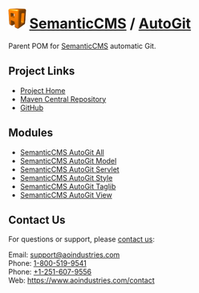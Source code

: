# [<img src="ao-logo.png" alt="AO Logo" width="35" height="40">](https://www.aoindustries.com/) [SemanticCMS](https://semanticcms.com/) / [AutoGit](https://semanticcms.com/autogit/)
Parent POM for [SemanticCMS](https://semanticcms.com/) automatic Git.

## Project Links
* [Project Home](https://semanticcms.com/autogit/)
* [Maven Central Repository](http://search.maven.org/#search|gav|1|g:%22com.semanticcms%22%20AND%20a:%22semanticcms-autogit%22)
* [GitHub](https://github.com/aoindustries/semanticcms-autogit)

## Modules
* [SemanticCMS AutoGit All](https://semanticcms.com/autogit/all/)
* [SemanticCMS AutoGit Model](https://semanticcms.com/autogit/model/)
* [SemanticCMS AutoGit Servlet](https://semanticcms.com/autogit/servlet/)
* [SemanticCMS AutoGit Style](https://semanticcms.com/autogit/style/)
* [SemanticCMS AutoGit Taglib](https://semanticcms.com/autogit/taglib/)
* [SemanticCMS AutoGit View](https://semanticcms.com/autogit/view/)

## Contact Us
For questions or support, please [contact us](https://www.aoindustries.com/contact):

Email: [support@aoindustries.com](mailto:support@aoindustries.com)  
Phone: [1-800-519-9541](tel:1-800-519-9541)  
Phone: [+1-251-607-9556](tel:+1-251-607-9556)  
Web: https://www.aoindustries.com/contact
